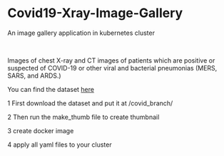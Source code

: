 # Covid19-Xray-Image-Gallery
An image gallery application in kubernetes cluster 

<br>
<p>Images of chest X-ray and CT images of patients which are positive or suspected of COVID-19 or other viral and bacterial pneumonias (MERS, SARS, and ARDS.)<p>
<p>You can find the dataset <a href="https://github.com/ieee8023/covid-chestxray-dataset">here</a>
<p>1 First download the dataset and put it at /covid_branch/<p>
<p>2 Then run the make_thumb file to create thumbnail<p>
<p>3 create docker image<p>
<p>4 apply all yaml files to your cluster<p>
